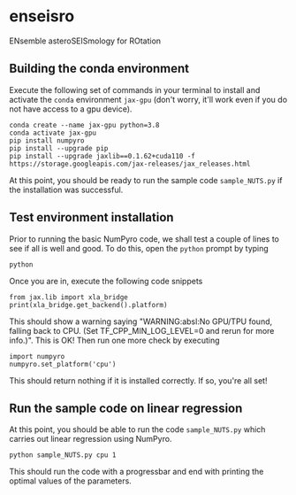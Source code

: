# enseisro
ENsemble asteroSEISmology for ROtation

## Building the conda environment
Execute the following set of commands in your terminal to install and activate the ```conda``` environment ```jax-gpu``` (don't worry, it'll work
even if you do not have access to a gpu device).
```
conda create --name jax-gpu python=3.8
conda activate jax-gpu
pip install numpyro
pip install --upgrade pip
pip install --upgrade jaxlib==0.1.62+cuda110 -f https://storage.googleapis.com/jax-releases/jax_releases.html
```
At this point, you should be ready to run the sample code ```sample_NUTS.py``` if the installation was successful.

## Test environment installation
Prior to running the basic NumPyro code, we shall test a couple of lines to see if all is well and good. To do this, open the  ```python``` prompt
by typing
```
python
```
Once you are in, execute the following code snippets
```
from jax.lib import xla_bridge
print(xla_bridge.get_backend().platform)
```
This should show a warning saying "WARNING:absl:No GPU/TPU found, falling back to CPU. (Set TF_CPP_MIN_LOG_LEVEL=0 and rerun for more info.)". This is OK!
Then run one more check by executing
```
import numpyro
numpyro.set_platform('cpu')
```
This should return nothing if it is installed correctly. If so, you're all set!

## Run the sample code on linear regression
At this point, you should be able to run the code ```sample_NUTS.py``` which carries out linear regression using NumPyro.
```
python sample_NUTS.py cpu 1
```
This should run the code with a progressbar and end with printing the optimal values of the parameters.
